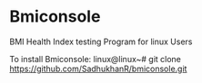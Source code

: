 # Bmiconsole
BMI Health Index testing Program for linux Users 

To install Bmiconsole:
 linux@linux~# git clone https://github.com/SadhukhanR/bmiconsole.git
 
